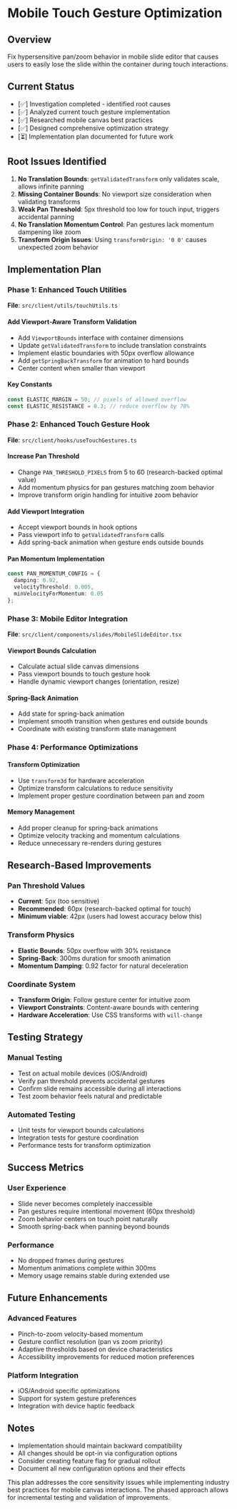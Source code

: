# Mobile Touch Gesture Optimization

## Overview
Fix hypersensitive pan/zoom behavior in mobile slide editor that causes users to easily lose the slide within the container during touch interactions.

## Current Status
- [✅] Investigation completed - identified root causes
- [✅] Analyzed current touch gesture implementation
- [✅] Researched mobile canvas best practices
- [✅] Designed comprehensive optimization strategy
- [⏳] Implementation plan documented for future work

## Root Issues Identified

1. **No Translation Bounds**: `getValidatedTransform` only validates scale, allows infinite panning
2. **Missing Container Bounds**: No viewport size consideration when validating transforms
3. **Weak Pan Threshold**: 5px threshold too low for touch input, triggers accidental panning
4. **No Translation Momentum Control**: Pan gestures lack momentum dampening like zoom
5. **Transform Origin Issues**: Using `transformOrigin: '0 0'` causes unexpected zoom behavior

## Implementation Plan

### Phase 1: Enhanced Touch Utilities
**File**: `src/client/utils/touchUtils.ts`

#### Add Viewport-Aware Transform Validation
- Add `ViewportBounds` interface with container dimensions
- Update `getValidatedTransform` to include translation constraints
- Implement elastic boundaries with 50px overflow allowance
- Add `getSpringBackTransform` for animation to hard bounds
- Center content when smaller than viewport

#### Key Constants
```typescript
const ELASTIC_MARGIN = 50; // pixels of allowed overflow
const ELASTIC_RESISTANCE = 0.3; // reduce overflow by 70%
```

### Phase 2: Enhanced Touch Gesture Hook
**File**: `src/client/hooks/useTouchGestures.ts`

#### Increase Pan Threshold
- Change `PAN_THRESHOLD_PIXELS` from 5 to 60 (research-backed optimal value)
- Add momentum physics for pan gestures matching zoom behavior
- Improve transform origin handling for intuitive zoom behavior

#### Add Viewport Integration
- Accept viewport bounds in hook options
- Pass viewport info to `getValidatedTransform` calls
- Add spring-back animation when gesture ends outside bounds

#### Pan Momentum Implementation
```typescript
const PAN_MOMENTUM_CONFIG = {
  damping: 0.92,
  velocityThreshold: 0.005,
  minVelocityForMomentum: 0.05
};
```

### Phase 3: Mobile Editor Integration
**File**: `src/client/components/slides/MobileSlideEditor.tsx`

#### Viewport Bounds Calculation
- Calculate actual slide canvas dimensions
- Pass viewport bounds to touch gesture hook
- Handle dynamic viewport changes (orientation, resize)

#### Spring-Back Animation
- Add state for spring-back animation
- Implement smooth transition when gestures end outside bounds
- Coordinate with existing transform state management

### Phase 4: Performance Optimizations

#### Transform Optimization
- Use `transform3d` for hardware acceleration
- Optimize transform calculations to reduce sensitivity
- Implement proper gesture coordination between pan and zoom

#### Memory Management
- Add proper cleanup for spring-back animations
- Optimize velocity tracking and momentum calculations
- Reduce unnecessary re-renders during gestures

## Research-Based Improvements

### Pan Threshold Values
- **Current**: 5px (too sensitive)
- **Recommended**: 60px (research-backed optimal for touch)
- **Minimum viable**: 42px (users had lowest accuracy below this)

### Transform Physics
- **Elastic Bounds**: 50px overflow with 30% resistance
- **Spring-Back**: 300ms duration for smooth animation
- **Momentum Damping**: 0.92 factor for natural deceleration

### Coordinate System
- **Transform Origin**: Follow gesture center for intuitive zoom
- **Viewport Constraints**: Content-aware bounds with centering
- **Hardware Acceleration**: Use CSS transforms with `will-change`

## Testing Strategy

### Manual Testing
- Test on actual mobile devices (iOS/Android)
- Verify pan threshold prevents accidental gestures
- Confirm slide remains accessible during all interactions
- Test zoom behavior feels natural and predictable

### Automated Testing
- Unit tests for viewport bounds calculations
- Integration tests for gesture coordination
- Performance tests for transform optimization

## Success Metrics

### User Experience
- Slide never becomes completely inaccessible
- Pan gestures require intentional movement (60px threshold)
- Zoom behavior centers on touch point naturally
- Smooth spring-back when panning beyond bounds

### Performance
- No dropped frames during gestures
- Momentum animations complete within 300ms
- Memory usage remains stable during extended use

## Future Enhancements

### Advanced Features
- Pinch-to-zoom velocity-based momentum
- Gesture conflict resolution (pan vs zoom priority)
- Adaptive thresholds based on device characteristics
- Accessibility improvements for reduced motion preferences

### Platform Integration
- iOS/Android specific optimizations
- Support for system gesture preferences
- Integration with device haptic feedback

## Notes

- Implementation should maintain backward compatibility
- All changes should be opt-in via configuration options
- Consider creating feature flag for gradual rollout
- Document all new configuration options and their effects

This plan addresses the core sensitivity issues while implementing industry best practices for mobile canvas interactions. The phased approach allows for incremental testing and validation of improvements.